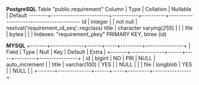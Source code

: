**PostgreSQL**
                                    Table "public.requirement"
 Column |          Type          | Collation | Nullable |                 Default
--------+------------------------+-----------+----------+-----------------------------------------
 id     | integer                |           | not null | nextval('requirement_id_seq'::regclass)
 title  | character varying(255) |           |          |
 file   | bytea                  |           |          |
Indexes:
    "requirement_pkey" PRIMARY KEY, btree (id)

**MYSQL**
+-------+--------------+------+-----+---------+----------------+
| Field | Type         | Null | Key | Default | Extra          |
+-------+--------------+------+-----+---------+----------------+
| id    | bigint       | NO   | PRI | NULL    | auto_increment |
| title | varchar(100) | YES  |     | NULL    |                |
| file  | longblob     | YES  |     | NULL    |                |
+-------+--------------+------+-----+---------+----------------+
